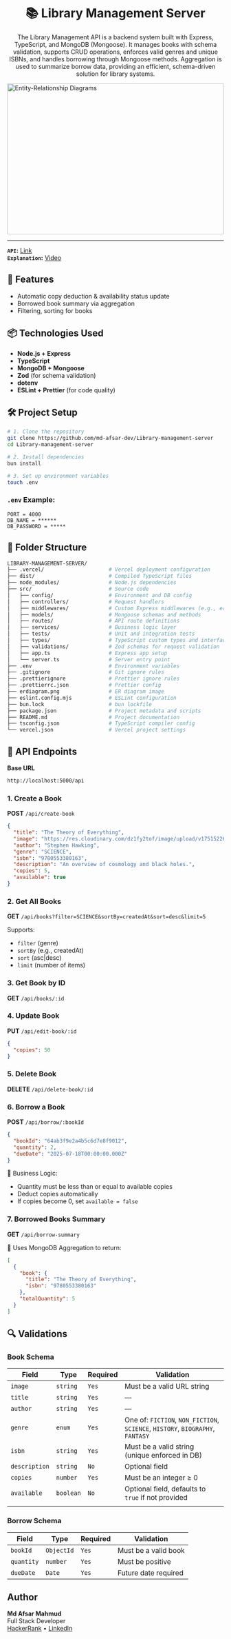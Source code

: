 <h1 align="center">📚 Library Management Server</h1>

<p align="center">The Library Management API is a backend system built with Express, TypeScript, and MongoDB (Mongoose). It manages books with schema validation, supports CRUD operations, enforces valid genres and unique ISBNs, and handles borrowing through Mongoose methods. Aggregation is used to summarize borrow data, providing an efficient, schema-driven solution for library systems.</p>

<img src="./erdiagram.png" alt="Entity-Relationship Diagrams" width="100%" height="350"/>

---

**`API`:** [Link](https://library-management-server-one-eta.vercel.app)  
**`Explanation`:** [Video](https://www.loom.com/share/90b206e371ad4f0599a4b0a3b59ca538?sid=ceef0fad-f71e-4f9b-b5ff-a506bdbbee8c)

## 🚀 Features

- Automatic copy deduction & availability status update
- Borrowed book summary via aggregation
- Filtering, sorting for books

## 📦 Technologies Used

- **Node.js + Express**
- **TypeScript**
- **MongoDB + Mongoose**
- **Zod** (for schema validation)
- **dotenv**
- **ESLint + Prettier** (for code quality)

## 🛠️ Project Setup

```bash
# 1. Clone the repository
git clone https://github.com/md-afsar-dev/Library-management-server
cd Library-management-server

# 2. Install dependencies
bun install

# 3. Set up environment variables
touch .env
```

### `.env` Example:

```
PORT = 4000
DB_NAME = ******
DB_PASSWORD = *****
```

## 📂 Folder Structure

```sh
LIBRARY-MANAGEMENT-SERVER/
├── .vercel/                     # Vercel deployment configuration
├── dist/                        # Compiled TypeScript files
├── node_modules/                # Node.js dependencies
├── src/                         # Source code
│   ├── config/                  # Environment and DB config
│   ├── controllers/             # Request handlers
│   ├── middlewares/             # Custom Express middlewares (e.g., error handling)
│   ├── models/                  # Mongoose schemas and methods
│   ├── routes/                  # API route definitions
│   ├── services/                # Business logic layer
│   ├── tests/                   # Unit and integration tests
│   ├── types/                   # TypeScript custom types and interfaces
│   ├── validations/             # Zod schemas for request validation
│   ├── app.ts                   # Express app setup
│   └── server.ts                # Server entry point
├── .env                         # Environment variables
├── .gitignore                   # Git ignore rules
├── .prettierignore              # Prettier ignore rules
├── .prettierrc.json             # Prettier config
├── erdiagram.png                # ER diagram image
├── eslint.config.mjs            # ESLint configuration
├── bun.lock                     # bun lockfile
├── package.json                 # Project metadata and scripts
├── README.md                    # Project documentation
├── tsconfig.json                # TypeScript compiler config
└── vercel.json                  # Vercel project settings
```

## 📘 API Endpoints

**Base URL**

```bash
http://localhost:5000/api
```

### 1. Create a Book

**POST** `/api/create-book`

```json
{
  "title": "The Theory of Everything",
  "image": "https://res.cloudinary.com/dz1fy2tof/image/upload/v1751522624/download_n8dmde.jpg",
  "author": "Stephen Hawking",
  "genre": "SCIENCE",
  "isbn": "9780553380163",
  "description": "An overview of cosmology and black holes.",
  "copies": 5,
  "available": true
}
```

### 2. Get All Books

**GET** `/api/books?filter=SCIENCE&sortBy=createdAt&sort=desc&limit=5`

Supports:

- `filter` (genre)
- `sortBy` (e.g., createdAt)
- `sort` (asc|desc)
- `limit` (number of items)

### 3. Get Book by ID

**GET** `/api/books/:id`

### 4. Update Book

**PUT** `/api/edit-book/:id`

```json
{
  "copies": 50
}
```

### 5. Delete Book

**DELETE** `/api/delete-book/:id`

### 6. Borrow a Book

**POST** `/api/borrow/:bookId`

```json
{
  "bookId": "64ab3f9e2a4b5c6d7e8f9012",
  "quantity": 2,
  "dueDate": "2025-07-18T00:00:00.000Z"
}
```

📌 Business Logic:

- Quantity must be less than or equal to available copies
- Deduct copies automatically
- If copies become 0, set `available = false`

### 7. Borrowed Books Summary

**GET** `/api/borrow-summary`

📌 Uses MongoDB Aggregation to return:

```json
[
  {
    "book": {
      "title": "The Theory of Everything",
      "isbn": "9780553380163"
    },
    "totalQuantity": 5
  }
]
```

## 🔍 Validations

### Book Schema

| Field         | Type      | Required | Validation                                                                     |
| ------------- | --------- | -------- | ------------------------------------------------------------------------------ |
| `image`       | `string`  | `Yes`    | Must be a valid URL string                                                     |
| `title`       | `string`  | `Yes`    | —                                                                              |
| `author`      | `string`  | `Yes`    | —                                                                              |
| `genre`       | `enum`    | `Yes`    | One of: `FICTION`, `NON_FICTION`, `SCIENCE`, `HISTORY`, `BIOGRAPHY`, `FANTASY` |
| `isbn`        | `string`  | `Yes`    | Must be a valid string (unique enforced in DB)                                 |
| `description` | `string`  | `No`     | Optional field                                                                 |
| `copies`      | `number`  | `Yes`    | Must be an integer ≥ 0                                                         |
| `available`   | `boolean` | `No`     | Optional field, defaults to `true` if not provided                             |
|  |

### Borrow Schema

| Field      | Type       | Required | Validation           |
| ---------- | ---------- | -------- | -------------------- |
| `bookId`   | `ObjectId` | `Yes`  | Must be a valid book |
| `quantity` | `number`   | `Yes`    | Must be positive     |
| `dueDate`  | `Date`     | `Yes`    | Future date required |

## Author

**Md Afsar Mahmud**  
Full Stack Developer  
[HackerRank](https://www.hackerrank.com/profile/mdafsar) •
[LinkedIn](https://www.linkedin.com/in/md-afsar-mahmud)

